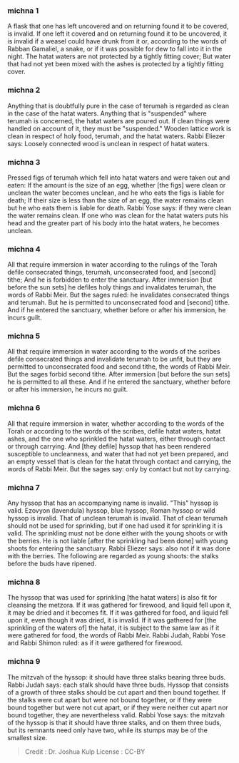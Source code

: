 
### michna 1
A flask that one has left uncovered and on returning found it to be covered, is invalid. If one left it covered and on returning found it to be uncovered, it is invalid if a weasel could have drunk from it or, according to the words of Rabban Gamaliel, a snake, or if it was possible for dew to fall into it in the night. The hatat waters are not protected by a tightly fitting cover; But water that had not yet been mixed with the ashes is protected by a tightly fitting cover.

### michna 2
Anything that is doubtfully pure in the case of terumah is regarded as clean in the case of the hatat waters. Anything that is "suspended" where terumah is concerned, the hatat waters are poured out. If clean things were handled on account of it, they must be "suspended." Wooden lattice work is clean in respect of holy food, terumah, and the hatat waters. Rabbi Eliezer says: Loosely connected wood is unclean in respect of hatat waters.

### michna 3
Pressed figs of terumah which fell into hatat waters and were taken out and eaten: If the amount is the size of an egg, whether [the figs] were clean or unclean the water becomes unclean, and he who eats the figs is liable for death; If their size is less than the size of an egg, the water remains clean but he who eats them is liable for death. Rabbi Yose says: if they were clean the water remains clean. If one who was clean for the hatat waters puts his head and the greater part of his body into the hatat waters, he becomes unclean.

### michna 4
All that require immersion in water according to the rulings of the Torah defile consecrated things, terumah, unconsecrated food, and [second] tithe; And he is forbidden to enter the sanctuary. After immersion [but before the sun sets] he defiles holy things and invalidates terumah, the words of Rabbi Meir. But the sages ruled: he invalidates consecrated things and terumah. But he is permitted to unconsecrated food and [second] tithe. And if he entered the sanctuary, whether before or after his immersion, he incurs guilt.

### michna 5
All that require immersion in water according to the words of the scribes defile consecrated things and invalidate terumah to be unfit, but they are permitted to unconsecrated food and second tithe, the words of Rabbi Meir. But the sages forbid second tithe. After immersion [but before the sun sets] he is permitted to all these. And if he entered the sanctuary, whether before or after his immersion, he incurs no guilt.

### michna 6
All that require immersion in water, whether according to the words of the Torah or according to the words of the scribes, defile hatat waters, hatat ashes, and the one who sprinkled the hatat waters, either through contact or through carrying. And [they defile] hyssop that has been rendered susceptible to uncleanness, and water that had not yet been prepared, and an empty vessel that is clean for the hatat through contact and carrying, the words of Rabbi Meir. But the sages say: only by contact but not by carrying.

### michna 7
Any hyssop that has an accompanying name is invalid. "This" hyssop is valid. Ezovyon (lavendula) hyssop, blue hyssop, Roman hyssop or wild hyssop is invalid. That of unclean terumah is invalid. That of clean terumah should not be used for sprinkling, but if one had used it for sprinkling it is valid. The sprinkling must not be done either with the young shoots or with the berries. He is not liable [after the sprinkling had been done] with young shoots for entering the sanctuary. Rabbi Eliezer says: also not if it was done with the berries. The following are regarded as young shoots: the stalks before the buds have ripened.

### michna 8
The hyssop that was used for sprinkling [the hatat waters] is also fit for cleansing the metzora. If it was gathered for firewood, and liquid fell upon it, it may be dried and it becomes fit. If it was gathered for food, and liquid fell upon it, even though it was dried, it is invalid. If it was gathered for [the sprinkling of the waters of] the hatat, it is subject to the same law as if it were gathered for food, the words of Rabbi Meir. Rabbi Judah, Rabbi Yose and Rabbi Shimon ruled: as if it were gathered for firewood.

### michna 9
The mitzvah of the hyssop: it should have three stalks bearing three buds. Rabbi Judah says: each stalk should have three buds. Hyssop that consists of a growth of three stalks should be cut apart and then bound together. If the stalks were cut apart but were not bound together, or if they were bound together but were not cut apart, or if they were neither cut apart nor bound together, they are nevertheless valid. Rabbi Yose says: the mitzvah of the hyssop is that it should have three stalks, and on them three buds, but its remnants need only have two, while its stumps may be of the smallest size.

>Credit : Dr. Joshua Kulp
>License : CC-BY